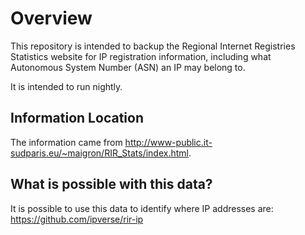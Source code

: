 # Overview

This repository is intended to backup the Regional Internet Registries Statistics website for IP registration information, including what Autonomous System Number (ASN) an IP may belong to.

It is intended to run nightly.

## Information Location

The information came from http://www-public.it-sudparis.eu/~maigron/RIR_Stats/index.html.

## What is possible with this data?

It is possible to use this data to identify where IP addresses are: https://github.com/ipverse/rir-ip
